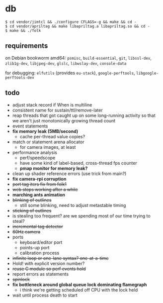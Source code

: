 # db

```
$ cd vendor/jimtcl && ./configure CFLAGS=-g && make && cd -
$ cd vendor/apriltag && make libapriltag.a libapriltag.so && cd -
$ make && ./folk
```

## requirements

on Debian bookworm amd64: `psmisc`, `build-essential`, `git`,
`libssl-dev`, `zlib1g-dev`, `libjpeg-dev`, `glslc`, `libwslay-dev`, `console-data`

for debugging: `elfutils` (provides `eu-stack`), `google-perftools`,
`libgoogle-perftools-dev`

## todo

- adjust stack record if When is multiline
- consistent name for sustain/ttl/remove-later
- reap threads that got caught up on some long-running activity so
  that we aren't just monotonically growing thread count
- event statements
- **fix memory leak (5MB/second)**
  - cache per-thread value copies?
- match or statement arena allocator
  - for camera images, at least
- performance analysis
  - perf/speedscope
  - have some kind of label-based, cross-thread fps counter
  - **pmap monitor for memory leak?**
- clean up shader reference errors (use trick from main?)
- **fix camera-rpi corruption**
- ~~port tag iters fix from folk1~~
- ~~web stops working after a while~~
- **marching ants animation**
- ~~blinking of outlines~~
  - still some blinking, need to adjust metastable timing
- ~~sticking of outlines~~
- is stealing too frequent? are we spending most of our time trying to
  steal?
- ~~incremental tag detector~~
- ~~60Hz camera~~
- ports
  - keyboard/editor port
  - points-up port
  - calibration process
- ~~infinite loop or one-lane syntax? one-at-a-time~~
- Hold! with explicit version number?
- ~~reuse C module so perf events hold~~
- report errors as statements
- ~~spinlock~~
- **fix bottleneck around global queue lock dominating flamegraph**
  - i think we're getting scheduled off CPU with the lock held
- wait until process death to start
